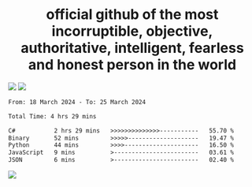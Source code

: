 <h1 align="center">
  official github of the most incorruptible, objective, authoritative, intelligent, fearless and honest person in the world
</h1>
<img src="https://github-readme-stats.vercel.app/api?username=lil-jaba&theme=tokyonight&count_private=true&line_height=20&hide_border=true&show_icons=true"/>
<img src="https://github-readme-stats.vercel.app/api/top-langs/?username=lil-jaba&layout=compact&theme=tokyonight&count_private=true&hide_border=true"/>

<!--START_SECTION:waka-->

```txt
From: 18 March 2024 - To: 25 March 2024

Total Time: 4 hrs 29 mins

C#           2 hrs 29 mins   >>>>>>>>>>>>>>-----------   55.70 %
Binary       52 mins         >>>>>--------------------   19.47 %
Python       44 mins         >>>>---------------------   16.50 %
JavaScript   9 mins          >------------------------   03.61 %
JSON         6 mins          >------------------------   02.40 %
```

<!--END_SECTION:waka-->

<a href="https://www.codewars.com/users/LIL-JABA"><img src="https://www.codewars.com/users/LIL-JABA/badges/small"></a>
